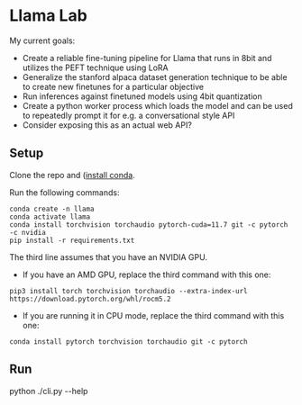 # Llama Lab
My current goals:
* Create a reliable fine-tuning pipeline for Llama that runs in 8bit and utilizes the PEFT technique using LoRA
* Generalize the stanford alpaca dataset generation technique to be able to create new finetunes for a particular objective
* Run inferences against finetuned models using 4bit quantization
* Create a python worker process which loads the model and can be used to repeatedly prompt it for e.g. a conversational style API
* Consider exposing this as an actual web API?

## Setup

Clone the repo and ([install conda](https://docs.conda.io/en/latest/miniconda.html).

Run the following commands:
```
conda create -n llama
conda activate llama
conda install torchvision torchaudio pytorch-cuda=11.7 git -c pytorch -c nvidia
pip install -r requirements.txt
```

The third line assumes that you have an NVIDIA GPU. 

* If you have an AMD GPU, replace the third command with this one:

```
pip3 install torch torchvision torchaudio --extra-index-url https://download.pytorch.org/whl/rocm5.2
```
  	  
* If you are running it in CPU mode, replace the third command with this one:

```
conda install pytorch torchvision torchaudio git -c pytorch
```

## Run

python ./cli.py --help